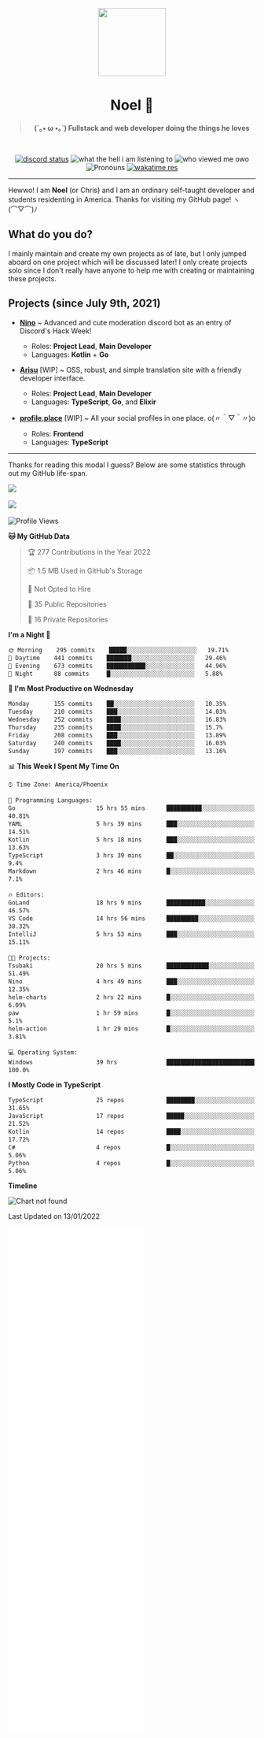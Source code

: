 <div align='center'>
  <div align='center'>
    <img
      src='https://cdn.floofy.dev/art/icons/icon_cinnamonserval.png'
      width='138'
      height='138'
    />
  </div>
  <h1>Noel 🐾</h1>
  <blockquote><strong>(´｡• ω •｡`) Fullstack and web developer doing the things he loves</strong></blockquote>

  <br />

  <a href='https://discord.com/users/280158289667555328' target='_blank'><img alt="discord status" src="https://dev.discordprofiles.me/badge/status/280158289667555328" /></a>
  <img alt="what the hell i am listening to" src="https://dev.discordprofiles.me/badge/spotify/280158289667555328" />
  <img alt="who viewed me owo" src="https://komarev.com/ghpvc/?username=auguwu" />
  <img alt='Pronouns' src='https://img.shields.io/endpoint?url=https://pronoundb.org/shields/6004d014406af11e4593a013' />
  <a href="https://wakatime.com/@auguwu" target='_blank'>
    <img alt='wakatime res' src='https://wakatime.com/badge/user/89736485-42ec-4c0f-a2f3-481db74514dc.svg' />
  </a>
</div>

<hr />

Hewwo! I am **Noel** (or Chris) and I am an ordinary self-taught developer and students residenting in America. Thanks for visiting my GitHub page! ヽ(⌒▽⌒)ﾉ

## What do you do?
I mainly maintain and create my own projects as of late, but I only jumped aboard on one project which will be discussed later! I only create projects
solo since I don't really have anyone to help me with creating or maintaining these projects.

## Projects (since July 9th, 2021)
- [**Nino**](https://nino.sh) ~ Advanced and cute moderation discord bot as an entry of Discord's Hack Week!
  - Roles: **Project Lead**, **Main Developer**
  - Languages: **Kotlin** + **Go**

- [**Arisu**](https://arisu.land) [WIP] ~ OSS, robust, and simple translation site with a friendly developer interface.
  - Roles: **Project Lead**, **Main Developer**
  - Languages: **TypeScript**, **Go**, and **Elixir**

- [**profile.place**](https://profile.place) [WIP] ~ All your social profiles in one place. o(〃＾▽＾〃)o
  - Roles: **Frontend**
  - Languages: **TypeScript**

---

Thanks for reading this modal I guess? Below are some statistics through out my GitHub life-span.

![](https://github-readme-stats.vercel.app/api?username=auguwu&count_private=true&show_icons=true&theme=gruvbox)

![](https://github-readme-stats.vercel.app/api/top-langs/?username=auguwu&layout=compact&theme=gruvbox)

<!--START_SECTION:waka-->
![Profile Views](http://img.shields.io/badge/Profile%20Views-23-blue)

**🐱 My GitHub Data** 

> 🏆 277 Contributions in the Year 2022
 > 
> 📦 1.5 MB Used in GitHub's Storage 
 > 
> 🚫 Not Opted to Hire
 > 
> 📜 35 Public Repositories 
 > 
> 🔑 16 Private Repositories  
 > 
**I'm a Night 🦉** 

```text
🌞 Morning    295 commits    █████░░░░░░░░░░░░░░░░░░░░   19.71% 
🌆 Daytime    441 commits    ███████░░░░░░░░░░░░░░░░░░   29.46% 
🌃 Evening    673 commits    ███████████░░░░░░░░░░░░░░   44.96% 
🌙 Night      88 commits     █░░░░░░░░░░░░░░░░░░░░░░░░   5.88%

```
📅 **I'm Most Productive on Wednesday** 

```text
Monday       155 commits    ██░░░░░░░░░░░░░░░░░░░░░░░   10.35% 
Tuesday      210 commits    ███░░░░░░░░░░░░░░░░░░░░░░   14.03% 
Wednesday    252 commits    ████░░░░░░░░░░░░░░░░░░░░░   16.83% 
Thursday     235 commits    ████░░░░░░░░░░░░░░░░░░░░░   15.7% 
Friday       208 commits    ███░░░░░░░░░░░░░░░░░░░░░░   13.89% 
Saturday     240 commits    ████░░░░░░░░░░░░░░░░░░░░░   16.03% 
Sunday       197 commits    ███░░░░░░░░░░░░░░░░░░░░░░   13.16%

```


📊 **This Week I Spent My Time On** 

```text
⌚︎ Time Zone: America/Phoenix

💬 Programming Languages: 
Go                       15 hrs 55 mins      ██████████░░░░░░░░░░░░░░░   40.81% 
YAML                     5 hrs 39 mins       ███░░░░░░░░░░░░░░░░░░░░░░   14.51% 
Kotlin                   5 hrs 18 mins       ███░░░░░░░░░░░░░░░░░░░░░░   13.63% 
TypeScript               3 hrs 39 mins       ██░░░░░░░░░░░░░░░░░░░░░░░   9.4% 
Markdown                 2 hrs 46 mins       █░░░░░░░░░░░░░░░░░░░░░░░░   7.1%

🔥 Editors: 
GoLand                   18 hrs 9 mins       ███████████░░░░░░░░░░░░░░   46.57% 
VS Code                  14 hrs 56 mins      █████████░░░░░░░░░░░░░░░░   38.32% 
IntelliJ                 5 hrs 53 mins       ███░░░░░░░░░░░░░░░░░░░░░░   15.11%

🐱‍💻 Projects: 
Tsubaki                  20 hrs 5 mins       ████████████░░░░░░░░░░░░░   51.49% 
Nino                     4 hrs 49 mins       ███░░░░░░░░░░░░░░░░░░░░░░   12.35% 
helm-charts              2 hrs 22 mins       █░░░░░░░░░░░░░░░░░░░░░░░░   6.09% 
paw                      1 hr 59 mins        █░░░░░░░░░░░░░░░░░░░░░░░░   5.1% 
helm-action              1 hr 29 mins        █░░░░░░░░░░░░░░░░░░░░░░░░   3.81%

💻 Operating System: 
Windows                  39 hrs              █████████████████████████   100.0%

```

**I Mostly Code in TypeScript** 

```text
TypeScript               25 repos            ████████░░░░░░░░░░░░░░░░░   31.65% 
JavaScript               17 repos            █████░░░░░░░░░░░░░░░░░░░░   21.52% 
Kotlin                   14 repos            ████░░░░░░░░░░░░░░░░░░░░░   17.72% 
C#                       4 repos             █░░░░░░░░░░░░░░░░░░░░░░░░   5.06% 
Python                   4 repos             █░░░░░░░░░░░░░░░░░░░░░░░░   5.06%

```


**Timeline**

![Chart not found](https://raw.githubusercontent.com/auguwu/auguwu/master/charts/bar_graph.png) 


 Last Updated on 13/01/2022
<!--END_SECTION:waka-->

![](./github-metrics.svg)
